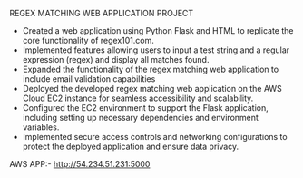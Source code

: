 REGEX MATCHING WEB APPLICATION PROJECT

  - Created a web application using Python Flask and HTML to replicate the core functionality of regex101.com.
  - Implemented features allowing users to input a test string and a regular expression (regex) and display all matches found.
  - Expanded the functionality of the regex matching web application to include email validation capabilities
  - Deployed the developed regex matching web application on the AWS Cloud EC2 instance for seamless accessibility and scalability.
  - Configured the EC2 environment to support the Flask application, including setting up necessary dependencies and environment variables.
  - Implemented secure access controls and networking configurations to protect the deployed application and ensure data privacy.


AWS APP:- http://54.234.51.231:5000
